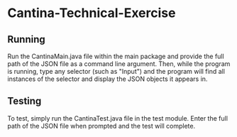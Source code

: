 # Cantina-Technical-Exercise
## Running
Run the CantinaMain.java file within the main package and provide the full path of the JSON file as a command line argument. 
Then, while the program is running, type any selector (such as "Input") and the program will find all 
instances of the selector and display the JSON objects it appears in.
## Testing
To test, simply run the CantinaTest.java file in the test module. Enter the full path of the JSON file when prompted 
and the test will complete.
